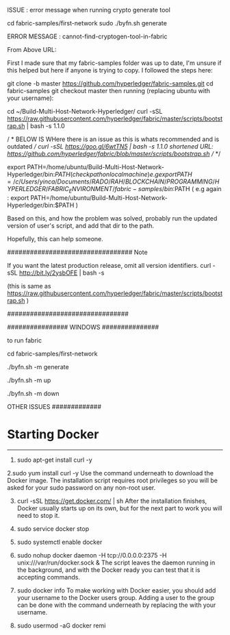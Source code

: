 
ISSUE : error message when running crypto generate tool 

cd fabric-samples/first-network
sudo ./byfn.sh generate


ERROR MESSAGE : cannot-find-cryptogen-tool-in-fabric

From Above URL:

First I made sure that my fabric-samples folder was up to date, I'm unsure if this helped but here if anyone is trying to copy. I followed the steps here:


git clone -b master https://github.com/hyperledger/fabric-samples.git
cd fabric-samples
git checkout master
then running (replacing ubuntu with your username):


cd ~/Build-Multi-Host-Network-Hyperledger/
curl -sSL https://raw.githubusercontent.com/hyperledger/fabric/master/scripts/bootstrap.sh | bash -s 1.1.0

/ *  BELOW IS WHere there is an issue as this is whats recommended  and is outdated   */
curl -sSL https://goo.gl/6wtTN5 | bash -s 1.1.0
shortened URL: https://github.com/hyperledger/fabric/blob/master/scripts/bootstrap.sh
/*    */

export PATH=/home/ubuntu/Build-Multi-Host-Network-Hyperledger/bin:$PATH
( check path on local machine ) 
e.g export PATH=/c/Users/yinca/Documents/RADO/RAH/BLOCKCHAIN/PROGRAMMING/HYPERLEDGER/FABRIC_ENVIRONMENT/fabric-samples/bin:$PATH
( e.g again : export PATH=/home/ubuntu/Build-Multi-Host-Network-Hyperledger/bin:$PATH  )

Based on this, and how the problem was solved, probably run the updated version of user's script, and add that dir to the path.

Hopefully, this can help someone. 


#################################
Note

If you want the latest production release, omit all version identifiers.
curl -sSL http://bit.ly/2ysbOFE | bash -s 

(this is same as https://raw.githubusercontent.com/hyperledger/fabric/master/scripts/bootstrap.sh ) 

################################



################ WINDOWS ###############

to run fabric 

cd fabric-samples/first-network

./byfn.sh -m generate 

./byfn.sh -m up

./byfn.sh -m down

OTHER ISSUES 
#############

# Starting Docker 
--------------------------------

1. sudo apt-get install curl -y

2.sudo yum install curl -y
Use the command underneath to download the Docker image. The installation script requires root privileges so you will be asked for your sudo password on any non-root user.

3. curl -sSL https://get.docker.com/ | sh
After the installation finishes, Docker usually starts up on its own, but for the next part to work you will need to stop it.

4. sudo service docker stop

5. sudo systemctl enable docker

6. sudo nohup docker daemon -H tcp://0.0.0.0:2375 -H unix:///var/run/docker.sock &
The script leaves the daemon running in the background, and with the Docker ready you can test that it is accepting commands.

7. sudo docker info
To make working with Docker easier, you should add your username to the Docker users group. Adding a user to the group can be done with the command underneath by replacing the <username> with your username.

8. sudo usermod -aG docker remi 








